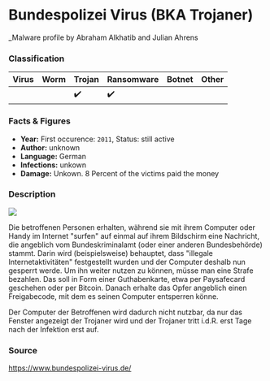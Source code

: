 # Bundespolizei Virus (BKA Trojaner) 

_Malware profile by Abraham Alkhatib and Julian Ahrens

### Classification


| Virus              | Worm               | Trojan             | Ransomware         | Botnet             | Other                                   |
|:-------------------|:-------------------|:-------------------|:-------------------|:-------------------|:----------------------------------------|
|  |  | :heavy_check_mark: | :heavy_check_mark: |  |  |

### Facts & Figures

* **Year:**  First occurence: `2011`, Status: still active
* **Author:** unknown
* **Language:** German
* **Infections:** unkown
* **Damage:** Unkown. 8 Percent of the victims paid the money

### Description

![](https://www.bundespolizei-virus.de/images/versionen/version-3-01-gross.png)

Die betroffenen Personen erhalten, während sie mit ihrem Computer oder Handy im Internet "surfen" auf einmal auf ihrem Bildschirm eine Nachricht, die angeblich vom Bundeskriminalamt (oder einer anderen Bundesbehörde) stammt. Darin wird (beispielsweise) behauptet, dass "illegale Internetaktivitäten" festgestellt wurden und der Computer deshalb nun gesperrt werde. Um ihn weiter nutzen zu können, müsse man eine Strafe bezahlen. Das soll in Form einer Guthabenkarte, etwa per Paysafecard geschehen oder per Bitcoin. Danach erhalte das Opfer angeblich einen Freigabecode, mit dem es seinen Computer entsperren könne.

Der Computer der Betroffenen wird dadurch nicht nutzbar, da nur das Fenster angezeigt der Trojaner wird und der Trojaner tritt i.d.R. erst Tage nach der Infektion erst auf.




### Source
https://www.bundespolizei-virus.de/
